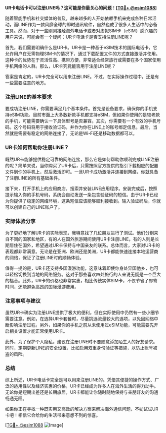**UR卡电话卡可以注册LINE吗？这可能是你最关心的问题！[[TG💪+ @esim1088](https://t.me/s/esim1088)]**

随着智能手机和社交媒体的普及，越来越多的人开始依赖手机来完成各种日常活动，而LINE作为一款风靡全球的即时通讯软件，自然也成了很多人生活中的必备工具。然而，对于一些刚刚接触海外电话卡或者对虚拟SIM卡（eSIM）感兴趣的用户来说，可能会有一个疑问：UR卡电话卡是否支持注册LINE呢？

首先，我们需要明确什么是UR卡。UR卡是一种基于eSIM技术的国际电话卡，它允许用户在无需物理SIM卡的情况下，通过下载配置文件的方式直接激活并使用。这种卡的优势在于灵活性高、携带方便，非常适合经常旅行或需要在多个国家使用手机网络的人群。那么，UR卡究竟能否用于注册LINE呢？

答案是肯定的，UR卡完全可以用来注册LINE。不过，在实际操作过程中，还是有一些需要注意的地方。

### 注册LINE的基本要求

要成功注册LINE，你需要满足几个基本条件。首先是设备要求，确保你的手机支持eSIM功能。目前市面上大多数新款手机都支持eSIM，但如果你使用的是较老款的手机，可能需要确认一下具体型号是否兼容。其次，你需要有一个有效的手机号码。这个号码将用于接收验证码，并作为你在LINE上的账号绑定信息。最后，当然就是需要有稳定的网络连接了，无论是Wi-Fi还是移动数据都可以。

### UR卡如何帮助你注册LINE？

既然UR卡能够提供稳定可靠的网络连接，那么它是如何帮助你顺利完成LINE注册的呢？简单来说，当你购买了UR卡后，只需按照官方提供的指引下载相应的配置文件到你的手机上，然后激活即可。一旦UR卡成功激活并连接到网络，你就具备了注册LINE的所有基础条件。

接下来，打开手机上的应用商店，搜索并安装LINE应用程序。安装完成后，按照提示输入你的手机号码，系统会自动发送一条包含验证码的短信。由于UR卡已经为你提供了稳定的网络环境，这条短信应该能够顺利接收到。输入验证码后，你就可以创建自己的LINE账户了。

### 实际体验分享

为了更好地了解UR卡的实际表现，我特意找了几位朋友进行了测试。他们分别来自不同的国家和地区，有的人在国外旅游期间使用UR卡注册LINE，有的人则是长期居住在国外，希望通过UR卡保持与中国亲友的联系。总体而言，大家对UR卡的表现都非常满意。无论是在亚洲、欧洲还是美洲，UR卡都能快速连接本地运营商的网络，保证了注册LINE时的顺畅体验。

值得一提的是，UR卡还支持多国漫游功能，这意味着即使你身处异国他乡，也可以轻松切换到当地的网络服务。这对于那些喜欢四处旅行的人来说无疑是一个巨大的福音。此外，UR卡的价格也非常实惠，相比传统实体SIM卡，不仅节省了邮寄时间，还能避免高昂的国际漫游费用。

### 注意事项与建议

虽然UR卡确实为注册LINE提供了极大的便利，但在实际使用中仍然有一些小细节需要注意。例如，在选择UR卡套餐时，尽量挑选流量较大的选项，以免因网络中断影响注册过程。另外，如果你的手机之前从未使用过eSIM功能，可能需要先开启相关设置才能正常使用UR卡。

此外，为了保护个人隐私，建议在注册LINE时不要随意添加陌生人的好友请求。同时，定期更新LINE的安全设置，比如启用双重身份验证等措施，以防止账号被盗的风险。

### 总结

综上所述，UR卡电话卡完全是可以用来注册LINE的。凭借其便捷的操作方式、广泛的适用性以及经济实惠的价格，UR卡已经成为许多人在海外生活的得力助手。无论你是短期出差还是长期旅居，UR卡都能让你随时随地保持与亲朋好友的沟通畅通无阻。

如果你正在寻找一种既实用又高效的解决方案来解决海外通信问题，不妨试试UR卡吧！相信它会给你的生活带来意想不到的惊喜。

[[TG💪+ @esim1088](https://t.me/s/esim1088) ![Image](https://i.postimg.cc/4NQfJmqS/Snipaste-2025-05-13-00-14-12.png)]